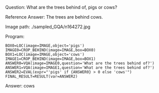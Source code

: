 Question: What are the trees behind of, pigs or cows?

Reference Answer: The trees are behind cows.

Image path: ./sampled_GQA/n164272.jpg

Program:

```
BOX0=LOC(image=IMAGE,object='pigs')
IMAGE0=CROP_BEHIND(image=IMAGE,box=BOX0)
BOX1=LOC(image=IMAGE,object='cows')
IMAGE1=CROP_BEHIND(image=IMAGE,box=BOX1)
ANSWER0=VQA(image=IMAGE0,question='What are the trees behind of?')
ANSWER1=VQA(image=IMAGE1,question='What are the trees behind of?')
ANSWER2=EVAL(expr="'pigs' if {ANSWER0} > 0 else 'cows'")
FINAL_RESULT=RESULT(var=ANSWER2)
```
Answer: cows

